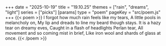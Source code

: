 +++
date = "2025-10-19"
title = "19.10.25"
themes = ["rain", "dreams", "light"]
series = ["picks"]
[params]
  type = "poem"
  pageKey = "src/poem.js"
+++
{{< poem >}}
I forgot how much rain feels like my tears,
A little pools in melancholy on,
My lip and dreads to line my beard though stays.
It is a hazy tear on dreamy eves,
Caught in a flash of headlights Perlan tear,
All movement and so coming mist in brief,
Like iron wool and shards of glass at once.
{{< /poem >}}
